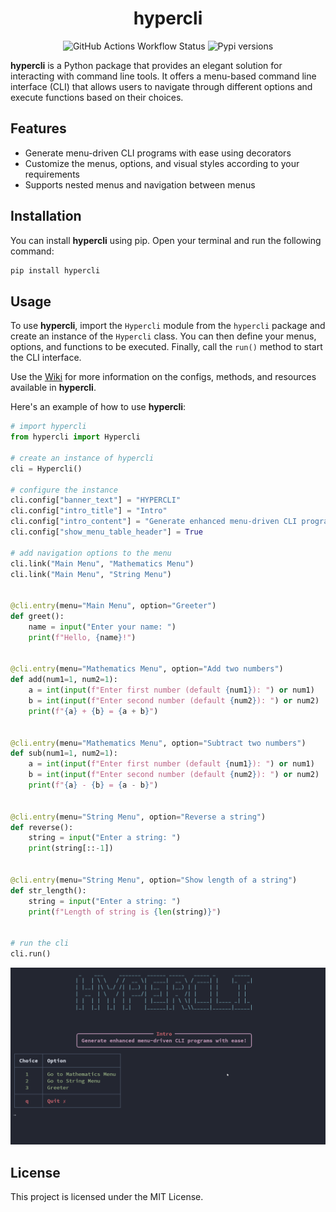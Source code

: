 <h1 align="center">hypercli</h1>

<p align="center">
<img alt="GitHub Actions Workflow Status" src="https://img.shields.io/github/actions/workflow/status/HYP3R00T/hypercli/pypi_publish.yml?style=for-the-badge&labelColor=%2324273a&color=%23b7bdf8">
<a src="https://pypi.org/project/hypercli/" target="_blank">
<img alt="Pypi versions" src="https://img.shields.io/pypi/v/hypercli?style=for-the-badge&labelColor=%2324273a&color=%23b7bdf8">
</a>
</p>

**hypercli** is a Python package that provides an elegant solution for interacting with command line tools. It offers a menu-based command line interface (CLI) that allows users to navigate through different options and execute functions based on their choices.

## Features

- Generate menu-driven CLI programs with ease using decorators
- Customize the menus, options, and visual styles according to your requirements
- Supports nested menus and navigation between menus

## Installation

You can install **hypercli** using pip. Open your terminal and run the following command:

```bash
pip install hypercli
```

## Usage

To use **hypercli**, import the `Hypercli` module from the `hypercli` package and create an instance of the `Hypercli` class. You can then define your menus, options, and functions to be executed. Finally, call the `run()` method to start the CLI interface.

Use the [Wiki](./Wiki.md) for more information on the configs, methods, and resources available in **hypercli**.

Here's an example of how to use **hypercli**:

```python
# import hypercli
from hypercli import Hypercli

# create an instance of hypercli
cli = Hypercli()

# configure the instance
cli.config["banner_text"] = "HYPERCLI"
cli.config["intro_title"] = "Intro"
cli.config["intro_content"] = "Generate enhanced menu-driven CLI programs with ease!"
cli.config["show_menu_table_header"] = True

# add navigation options to the menu
cli.link("Main Menu", "Mathematics Menu")
cli.link("Main Menu", "String Menu")


@cli.entry(menu="Main Menu", option="Greeter")
def greet():
    name = input("Enter your name: ")
    print(f"Hello, {name}!")


@cli.entry(menu="Mathematics Menu", option="Add two numbers")
def add(num1=1, num2=1):
    a = int(input(f"Enter first number (default {num1}): ") or num1)
    b = int(input(f"Enter second number (default {num2}): ") or num2)
    print(f"{a} + {b} = {a + b}")


@cli.entry(menu="Mathematics Menu", option="Subtract two numbers")
def sub(num1=1, num2=1):
    a = int(input(f"Enter first number (default {num1}): ") or num1)
    b = int(input(f"Enter second number (default {num2}): ") or num2)
    print(f"{a} - {b} = {a - b}")


@cli.entry(menu="String Menu", option="Reverse a string")
def reverse():
    string = input("Enter a string: ")
    print(string[::-1])


@cli.entry(menu="String Menu", option="Show length of a string")
def str_length():
    string = input("Enter a string: ")
    print(f"Length of string is {len(string)}")


# run the cli
cli.run()

```

![demo](./assets/example_demo.gif)

## License

This project is licensed under the MIT License.
